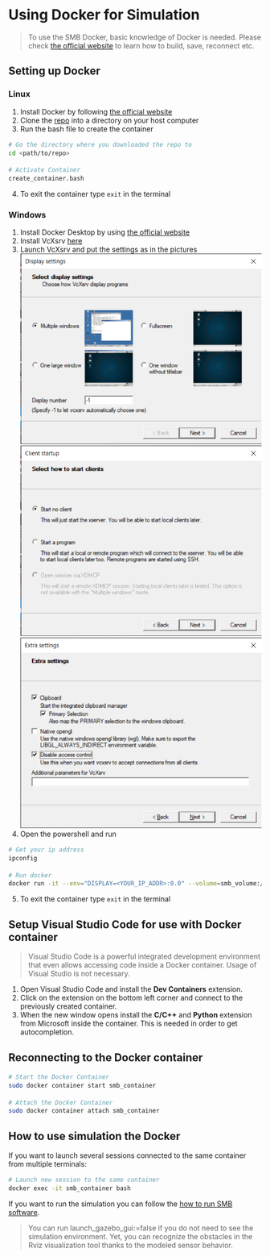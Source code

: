 # Using Docker for Simulation
> To use the SMB Docker, basic knowledge of Docker is needed. Please check [the official website](https://docs.docker.com) to learn how to build, save, reconnect etc.


## Setting up Docker

### Linux
1. Install Docker by following [the official website](https://docs.docker.com/engine/install/)
2. Clone the [repo](https://github.com/ETHZ-RobotX/smb_docker/) into a directory on your host computer
3. Run the bash file to create the container

```bash
# Go the directory where you downloaded the repo to
cd <path/to/repo>

# Activate Container
create_container.bash
```

4. To exit the container type `exit` in the terminal


### Windows
1. Install Docker Desktop by using [the official website](https://docs.docker.com/desktop/windows/install/)
2. Install VcXsrv [here](https://sourceforge.net/projects/vcxsrv/)
3. Launch VcXsrv and put the settings as in the pictures
   ![setup 1](images/docker_setup_1.png)
   ![setup 2](images/docker_setup_2.png)
   ![setup 3](images/docker_setup_3.png)
4. Open the powershell and run

```bash
# Get your ip address
ipconfig

# Run docker
docker run -it --env="DISPLAY=<YOUR_IP_ADDR>:0.0" --volume=smb_volume:/home/catkin_ws/src --net=host --name smb_container ethzrobotx/smb_docker bash
```

5. To exit the container type `exit` in the terminal

## Setup Visual Studio Code for use with Docker container

> Visual Studio Code is a powerful integrated development environment that even allows accessing code inside a Docker container.
> Usage of Visual Studio is not necessary.


1. Open Visual Studio Code and install the **Dev Containers** extension.
2. Click on the extension on the bottom left corner and connect to the previously created container.
3. When the new window opens install the **C/C++** and **Python** extension from Microsoft inside the container. This is needed in order to get autocompletion.

## Reconnecting to the Docker container

```bash
# Start the Docker Container
sudo docker container start smb_container

# Attach the Docker Container
sudo docker container attach smb_container
```

## How to use simulation the Docker

If you want to launch several sessions connected to the same container from multiple terminals: 

```bash
# Launch new session to the same container
docker exec -it smb_container bash
```

If you want to run the simulation you can follow the [how to run SMB software](https://ethz-robotx.github.io/SuperMegaBot/core-software/HowToRunSoftware.html).

> You can run launch_gazebo_gui:=false if you do not need to see the simulation environment. Yet, you can recognize the obstacles in the Rviz visualization tool thanks to the modeled sensor behavior.
